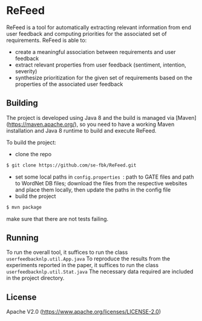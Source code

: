 # ReFeed

ReFeed is a tool for automatically extracting relevant information from end user feedback and computing priorities for the associated set of requirements. ReFeed is able to:

  - create a meaningful association between requirements and user feedback
  - extract relevant properties from user feedback (sentiment, intention, severity)
  - synthesize prioritization for the given set of requirements based on the properties of the associated user feedback

## Building
The project is developed using Java 8 and the build is managed via [Maven] (https://maven.apache.org/), so you need to have a working Maven installation and Java 8 runtime to build and execute ReFeed.

To build the project:
 - clone the repo
 ```sh
 $ git clone https://github.com/se-fbk/ReFeed.git
 ```
- set some local paths in ```config.properties ```: path to GATE files and path to WordNet DB files; download the files from the respective websites and place them locally, then update the paths in the config file
-  build the project
```sh 
$ mvn package 
```
make sure that there are not tests failing.

## Running
To run the overall tool, it suffices to run the class ``` userfeedbacknlp.util.App.java ```
To reproduce the results from the experiments reported in the paper, it suffices to run the class ``` userfeedbacknlp.util.Stat.java ``` 
The necessary data required are included in the project directory.

License
----
Apache V2.0 (https://www.apache.org/licenses/LICENSE-2.0)

